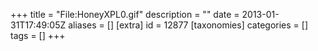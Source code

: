 +++
title = "File:HoneyXPL0.gif"
description = ""
date = 2013-01-31T17:49:05Z
aliases = []
[extra]
id = 12877
[taxonomies]
categories = []
tags = []
+++


